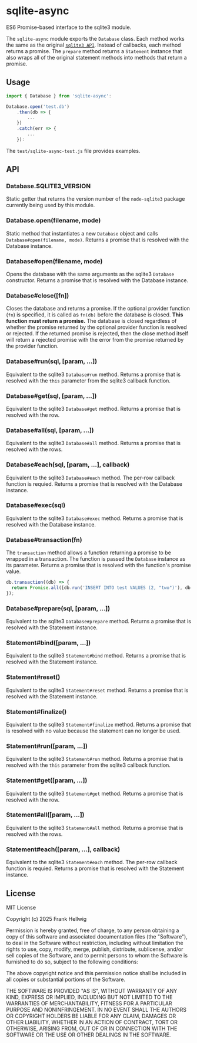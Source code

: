 # sqlite-async

ES6 Promise-based interface to the sqlite3 module.

The `sqlite-async` module exports the `Database` class. Each method works the same as the original [`sqlite3 API`](https://github.com/mapbox/node-sqlite3/wiki/API). Instead of callbacks, each method returns a promise. The `prepare` method returns a `Statement` instance that also wraps all of the original statement methods into methods that return a promise.

## Usage

```javascript
import { Database } from 'sqlite-async':

Database.open('test.db')
    .then(db => {
        ...
    })
    .catch(err => {
        ...
    }):
```

The `test/sqlite-async-test.js` file provides examples.

## API

### Database.SQLITE3_VERSION

Static getter that returns the version number of the `node-sqlite3` package currently being used by this module.

### Database.open(filename, mode)

Static method that instantiates a new `Database` object and calls `Database#open(filename, mode)`. Returns a promise that is resolved with the Database instance.

### Database#open(filename, mode)

Opens the database with the same arguments as the sqlite3 `Database` constructor. Returns a promise that is resolved with the Database instance.

### Database#close([fn])

Closes the database and returns a promise. If the optional provider function (`fn`) is specified, it is called as `fn(db)` before the database is closed. **This function must return a promise.** The database is closed regardless of whether the promise returned by the optional provider function is resolved or rejected. If the returned promise is rejected, then the close method itself will return a rejected promise with the error from the promise returned by the provider function.

### Database#run(sql, [param, ...])

Equivalent to the sqlite3 `Database#run` method. Returns a promise that is resolved with the `this` parameter from the sqlite3 callback function.

### Database#get(sql, [param, ...])

Equivalent to the sqlite3 `Database#get` method. Returns a promise that is resolved with the row.

### Database#all(sql, [param, ...])

Equivalent to the sqlite3 `Database#all` method. Returns a promise that is resolved with the rows.

### Database#each(sql, [param, ...], callback)

Equivalent to the sqlite3 `Database#each` method. The per-row callback function is requied. Returns a promise that is resolved with the Database instance.

### Database#exec(sql)

Equivalent to the sqlite3 `Database#exec` method. Returns a promise that is resolved with the Database instance.

### Database#transaction(fn)

The `transaction` method allows a function returning a promise to be wrapped in a transaction. The function is passed the `Database` instance as its parameter. Returns a promise that is resolved with the function's promise value.

```javascript
db.transaction((db) => {
  return Promise.all([db.run('INSERT INTO test VALUES (2, "two")'), db.run('INSERT INTO test VALUES (2, "three")')]);
});
```

### Database#prepare(sql, [param, ...])

Equivalent to the sqlite3 `Database#prepare` method. Returns a promise that is resolved with the Statement instance.

### Statement#bind([param, ...])

Equivalent to the sqlite3 `Statement#bind` method. Returns a promise that is resolved with the Statement instance.

### Statement#reset()

Equivalent to the sqlite3 `Statement#reset` method. Returns a promise that is resolved with the Statement instance.

### Statement#finalize()

Equivalent to the sqlite3 `Statement#finalize` method. Returns a promise that is resolved with no value because the statement can no longer be used.

### Statement#run([param, ...])

Equivalent to the sqlite3 `Statement#run` method. Returns a promise that is resolved with the `this` parameter from the sqlite3 callback function.

### Statement#get([param, ...])

Equivalent to the sqlite3 `Statement#get` method. Returns a promise that is resolved with the row.

### Statement#all([param, ...])

Equivalent to the sqlite3 `Statement#all` method. Returns a promise that is resolved with the rows.

### Statement#each([param, ...], callback)

Equivalent to the sqlite3 `Statement#each` method. The per-row callback function is requied. Returns a promise that is resolved with the Statement instance.

## License

MIT License

Copyright (c) 2025 Frank Hellwig

Permission is hereby granted, free of charge, to any person obtaining a copy
of this software and associated documentation files (the "Software"), to deal
in the Software without restriction, including without limitation the rights
to use, copy, modify, merge, publish, distribute, sublicense, and/or sell
copies of the Software, and to permit persons to whom the Software is
furnished to do so, subject to the following conditions:

The above copyright notice and this permission notice shall be included in all
copies or substantial portions of the Software.

THE SOFTWARE IS PROVIDED "AS IS", WITHOUT WARRANTY OF ANY KIND, EXPRESS OR
IMPLIED, INCLUDING BUT NOT LIMITED TO THE WARRANTIES OF MERCHANTABILITY,
FITNESS FOR A PARTICULAR PURPOSE AND NONINFRINGEMENT. IN NO EVENT SHALL THE
AUTHORS OR COPYRIGHT HOLDERS BE LIABLE FOR ANY CLAIM, DAMAGES OR OTHER
LIABILITY, WHETHER IN AN ACTION OF CONTRACT, TORT OR OTHERWISE, ARISING FROM,
OUT OF OR IN CONNECTION WITH THE SOFTWARE OR THE USE OR OTHER DEALINGS IN THE
SOFTWARE.

